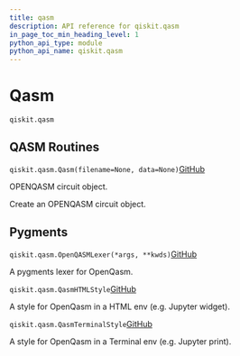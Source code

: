 ```yaml
---
title: qasm
description: API reference for qiskit.qasm
in_page_toc_min_heading_level: 1
python_api_type: module
python_api_name: qiskit.qasm
---
```


<span id="module-qiskit.qasm" />

<span id="qiskit-qasm" />

<span id="qasm-qiskit-qasm" />

# Qasm

<span id="module-qiskit.qasm" />

`qiskit.qasm`

## QASM Routines

<span id="qiskit.qasm.Qasm" />

`qiskit.qasm.Qasm(filename=None, data=None)`[GitHub](https://github.com/qiskit/qiskit/tree/stable/0.25/qiskit/qasm/qasm.py "view source code")

OPENQASM circuit object.

Create an OPENQASM circuit object.

## Pygments

<span id="qiskit.qasm.OpenQASMLexer" />

`qiskit.qasm.OpenQASMLexer(*args, **kwds)`[GitHub](https://github.com/qiskit/qiskit/tree/stable/0.25/qiskit/qasm/pygments/lexer.py "view source code")

A pygments lexer for OpenQasm.

<span id="qiskit.qasm.QasmHTMLStyle" />

`qiskit.qasm.QasmHTMLStyle`[GitHub](https://github.com/qiskit/qiskit/tree/stable/0.25/qiskit/qasm/pygments/lexer.py "view source code")

A style for OpenQasm in a HTML env (e.g. Jupyter widget).

<span id="qiskit.qasm.QasmTerminalStyle" />

`qiskit.qasm.QasmTerminalStyle`[GitHub](https://github.com/qiskit/qiskit/tree/stable/0.25/qiskit/qasm/pygments/lexer.py "view source code")

A style for OpenQasm in a Terminal env (e.g. Jupyter print).

